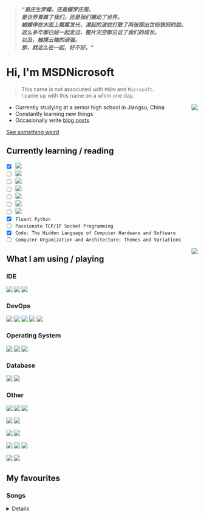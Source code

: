 >***“是庄生梦蝶，还是蝶梦庄周。<br />
是世界青睐了我们，还是我们撼动了世界。<br />
蝴蝶停在水面上粼粼发光，漾起的波纹打散了两张探出世俗铁网的脸。<br />
这么多年都已经一起走过，整片天空都见证了我们的成长。<br />
以及，触摸云端的顽强。<br />
那，就这么在一起，好不好。”***


# Hi, I'm MSDNicrosoft

>This name is not associated with `MSDN` and `Microsoft`.<br />
I came up with this name on a whim one day.

<a href="#">
  <img align="right" src="https://github-status.msdnicrosoft.work/api?username=MSDNicrosoft&show_icons=true&include_all_commits=true&count_private=true">
</a>

- Currently studying at a senior high school in Jiangsu, China
- Constantly learning new things
- Occasionally write [blog posts](https://blog.msdnicrosoft.work)

[See something weird](https://github.com/MSDNicrosoft/MSDNicrosoft/blob/master/Declaration.md)

## Currently learning / reading

- [x] [![](https://img.shields.io/badge/Python-3572A5?style=for-the-badge&logo=python&&labelColor=black)](https://python.org)
- [ ] [![](https://img.shields.io/badge/Protobuf-CCCCCC?style=for-the-badge)](https://protobuf.dev)
- [ ] ![](https://img.shields.io/badge/Assembly-6e4c13?style=for-the-badge)
- [ ] [![](https://img.shields.io/badge/Rust-DEA584?style=for-the-badge&logo=rust&labelColor=black)](https://www.rust-lang.org)
- [ ] [![](https://img.shields.io/badge/Java-B07219?style=for-the-badge&logo=openjdk&&labelColor=black)](https://java.com)
- [ ] [![](https://img.shields.io/badge/Kotlin-7F52FF?style=for-the-badge&logo=kotlin&&labelColor=black)](https://kotlinlang.org)
- [ ] ![](https://img.shields.io/badge/C-555555?style=for-the-badge&logo=c&labelColor=black)
- [x] `Fluent Python`
- [ ] `Passionate TCP/IP Socket Programming`
- [x] `Code: The Hidden Language of Computer Hardware and Software`
- [ ] `Computer Organization and Architecture: Themes and Variations`

<a href="#">
  <img align="right" src="https://github-status.msdnicrosoft.work/api/top-langs/?username=MSDNicrosoft&layout=compact&hide=javascript,typescript,vue,css,stylus,html,svelte,ejs,batchfile,scss,shell">
</a>

## What I am using / playing

### IDE

[![](https://img.shields.io/badge/Visaul_Studio_Code-0078D7?style=for-the-badge&logo=visual-studio-code&labelColor=black&logoColor=0078D7)](https://code.visualstudio.com)
[![](https://img.shields.io/badge/JetBrains_Products-080809?style=for-the-badge&logo=jetbrains&labelColor=black)](https://www.jetbrains.com)
[![](https://img.shields.io/badge/Neovim-58953B?style=for-the-badge&logo=neovim&labelColor=black)](https://neovim.io)

### DevOps

[![](https://img.shields.io/badge/GitHub-24292F?style=for-the-badge&logo=github&labelColor=black)](https://github.com)
[![](https://img.shields.io/badge/Docker-2496ED?style=for-the-badge&logo=docker&labelColor=black)](https://docker.com)
[![](https://img.shields.io/badge/Vercel-000000?style=for-the-badge&logo=vercel&labelColor=black)](https://vercel.com)
[![](https://img.shields.io/badge/Gitea-609926?style=for-the-badge&logo=gitea&labelColor=black)](https://about.gitea.com)
[![](https://img.shields.io/badge/Git-F54D27?style=for-the-badge&logo=git&labelColor=black)](https://git-scm.com)

### Operating System

[![](https://img.shields.io/badge/Windows_11-0076D6?style=for-the-badge&logo=windows11&labelColor=black)](https://www.microsoft.com/windows)
[![](https://img.shields.io/badge/Android-3DDC84?style=for-the-badge&logo=android&labelColor=black)](https://www.android.com/)
[![](https://img.shields.io/badge/Ubuntu-E95420?style=for-the-badge&logo=ubuntu&labelColor=black)](https://ubuntu.com)

### Database

[![](https://img.shields.io/badge/MariaDB-1A4A58?style=for-the-badge&logo=mariadb&labelColor=black)](https://mariadb.com)
[![](https://img.shields.io/badge/Redis-DD392B?style=for-the-badge&logo=redis&labelColor=black)](https://redis.io)

### Other

[![](https://img.shields.io/badge/Uptime_Kuma-68E094?style=for-the-badge&logo=uptimekuma&labelColor=black)](https://github.com/louislam/uptime-kuma)
[![](https://img.shields.io/badge/Portainer-0BA5EC?style=for-the-badge&logo=portainer&labelColor=black)](http://portainer.io)
[![](https://img.shields.io/badge/Sentry-5A5361?style=for-the-badge&logo=sentry&labelColor=black)](https://sentry.io)

[![](https://img.shields.io/badge/Conventional_Commits-FA6673?style=for-the-badge&logo=conventionalcommits&labelColor=black)](https://www.conventionalcommits.org)
[![](https://img.shields.io/badge/SemVer-white?style=for-the-badge&logo=semver&labelColor=black)](https://semver.org)

[![](https://img.shields.io/badge/RenovateBot-357E9E?style=for-the-badge&logo=renovatebot&labelColor=black)](https://www.mend.io/renovate)
[![](https://img.shields.io/badge/pnpm-F69220?style=for-the-badge&logo=pnpm&labelColor=black)](https://pnpm.io)

[![](https://img.shields.io/badge/uBlock_Origin-800000?style=for-the-badge&logo=ublockorigin&labelColor=black)](https://github.com/gorhill/uBlock)
[![](https://img.shields.io/badge/Bitwarden-7D7D7D?style=for-the-badge&logo=bitwarden&labelColor=black)](https://bitwarden.com)
[![](https://img.shields.io/badge/TrueNAS-0095D5?style=for-the-badge&logo=truenas&labelColor=black)](https://www.truenas.com)

[![](https://img.shields.io/badge/Minecraft-3C8527?style=for-the-badge&logo=minecraft&labelColor=black)](https://minecraft.net)
[![](https://img.shields.io/badge/osu!-EF66A3?style=for-the-badge&logo=osu&labelColor=black)](https://osu.ppy.sh)

## My favourites

### Songs

<details>

- [最忧解](https://www.bilibili.com/video/BV1xd4y1Q7JH)
- [车窗相册](https://www.bilibili.com/video/BV1j8411A794)
- [梦语](https://www.bilibili.com/video/BV1vc411W7AT)
- [末世歌者](https://www.bilibili.com/video/BV1jG4y1C7uv)
- [∞ TIMEs](https://www.bilibili.com/video/BV16e4y1B7Ct)
- [暧昧 Philosopher](https://www.bilibili.com/video/BV1re4y1H7yA)
- [目光海](https://www.bilibili.com/video/BV1Y7411x7CY)
- [老街北](https://www.bilibili.com/video/BV1K4411A7Yc)
- [倒转四十六亿年](https://www.bilibili.com/video/BV16g411i7Ry)
- [我和我的猫](https://www.bilibili.com/video/BV1Bg411z7Lh)
- [夏日降雨禁令](https://www.bilibili.com/video/BV1UB4y1r7tp)
- [万物与我同归于寂](https://www.bilibili.com/video/BV1AF411j7v3)
- [积雪](https://www.bilibili.com/video/BV1A54y1Y73b)
- [偏心率](https://www.bilibili.com/video/BV1bB4y1r72f)

</details>
